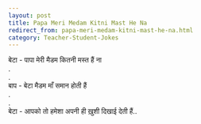 ```yaml
---
layout: post
title: Papa Meri Medam Kitni Mast He Na
redirect_from: papa-meri-medam-kitni-mast-he-na.html
category: Teacher-Student-Jokes
---
```

बेटा - पापा मेरी मैडम कितनी मस्त हैं ना<br/>
.<br/>
.<br/>
बाप - बेटा मैडम माँ समान होती हैं<br/>
.<br/>
.<br/>
बेटा - आपको तो हमेशा अपनी ही ख़ुशी दिखाई देती हैं..<br/>